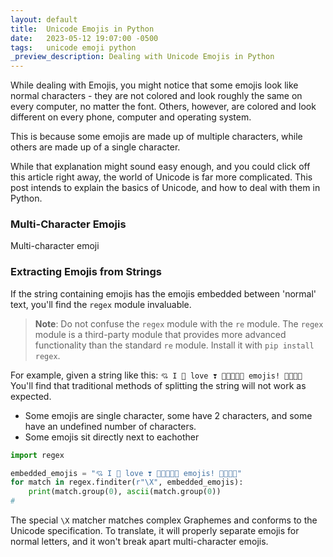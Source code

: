 ```yaml
---
layout: default
title:  Unicode Emojis in Python
date:   2023-05-12 19:07:00 -0500
tags:   unicode emoji python
_preview_description: Dealing with Unicode Emojis in Python
---
```


While dealing with Emojis, you might notice that some emojis look like normal characters - they
are not colored and look roughly the same on every computer, no matter the font. Others, however, are colored and look
different
on every phone, computer and operating system.

This is because some emojis are made up of multiple characters, while others are made up of a single character.

While that explanation might sound easy enough, and you could click off this article right away, the world of Unicode
is far more complicated. This post intends to explain the basics of Unicode, and how to deal with them in Python.

### Multi-Character Emojis

Multi-character emoji

### Extracting Emojis from Strings

If the string containing emojis has the emojis embedded between 'normal' text, you'll find the `regex` module
invaluable.

> **Note**: Do not confuse the `regex` module with the `re` module. The `regex` module is a third-party module that
> provides more advanced functionality than the standard `re` module. Install it with `pip install regex`.

For example, given a string like this: `💘 I 💖 love ❣️ 💝👨‍👩‍💞✨ emojis! 👨‍👩‍👧‍👦` You'll find that traditional methods
of splitting the string will not work as expected.

- Some emojis are single character, some have 2 characters, and some have an undefined number of characters.
- Some emojis sit directly next to eachother

```python
import regex

embedded_emojis = "💘 I 💖 love ❣️ 💝👨‍👩‍💞✨ emojis! 👨‍👩‍👧‍👦"
for match in regex.finditer(r"\X", embedded_emojis):
    print(match.group(0), ascii(match.group(0))
# 
```

The special `\X` matcher matches complex Graphemes and conforms to the Unicode specification. To translate, it will
properly separate emojis for normal letters, and it won't break apart multi-character emojis.